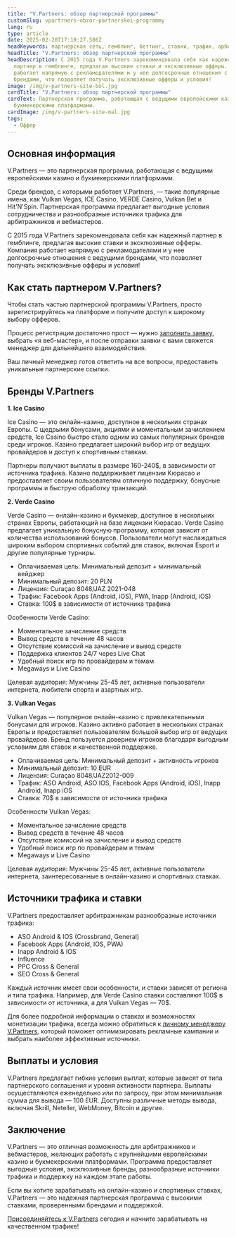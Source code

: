 ```yaml
---
title: "V.Partners: обзор партнерской программы"
customSlug: vpartrners-obzor-partnerskoi-programmy
lang: ru
type: article
date: 2025-02-28T17:19:27.586Z
headKeywords: партнерская сеть, гемблинг, беттинг, ставки, трафик, арбитраж трафика
headTitle: "V.Partners: обзор партнерской программы"
headDescription: С 2015 года V.Partners зарекомендовала себя как надежный
  партнер в гемблинге, предлагая высокие ставки и эксклюзивные офферы. Компания
  работает напрямую с рекламодателями и у нее долгосрочные отношения с ведущими
  брендами, что позволяет получать эксклюзивные офферы и условия!
image: /img/v-partners-site-bol.jpg
cardTitle: "V.Partners: обзор партнерской программы"
cardText: Партнерская программа, работающая с ведущими европейскими казино и
  букмекерскими платформами.
cardImage: /img/v-partners-site-mal.jpg
tags:
  - Оффер
---
```



## Основная информация

V.Partners — это партнерская программа, работающая с ведущими европейскими казино и букмекерскими платформами. 

Среди брендов, с которыми работает V.Partners, — такие популярные имена, как Vulkan Vegas, ICE Casino, VERDE Casino, Vulkan Bet и Hit'N'Spin. Партнерская программа предлагает выгодные условия сотрудничества и разнообразные источники трафика для арбитражников и вебмастеров.

С 2015 года V.Partners зарекомендовала себя как надежный партнер в гемблинге, предлагая высокие ставки и эксклюзивные офферы. Компания работает напрямую с рекламодателями и у нее долгосрочные отношения с ведущими брендами, что позволяет получать эксклюзивные офферы и условия!



## Как стать партнером V.Partners?

Чтобы стать частью партнерской программы V.Partners, просто зарегистрируйтесь на платформе и получите доступ к широкому выбору офферов. 

Процесс регистрации достаточно прост — нужно [заполнить заявку](https://trafflab.io/ru), выбрать «я веб-мастер», и после отправки заявки с вами свяжется менеджер для дальнейшего взаимодействия.

Ваш личный менеджер готов ответить на все вопросы, предоставить уникальные партнерские ссылки.



## Бренды V.Partners

**1.  Ice Casino**

Ice Casino — это онлайн-казино, доступное в нескольких странах Европы. С щедрыми бонусами, акциями и моментальным зачислением средств, Ice Casino быстро стало одним из самых популярных брендов среди игроков. Казино предлагает широкий выбор игр от ведущих провайдеров и доступ к спортивным ставкам.

Партнеры получают выплаты в размере 160-240$, в зависимости от источника трафика. Казино поддерживает лицензии Кюрасао и предоставляет своим пользователям отличную поддержку, бонусные программы и быструю обработку транзакций.



**2. Verde Casino**

Verde Casino — онлайн-казино и букмекер, доступное в нескольких странах Европы, работающий на базе лицензии Кюрасао. Verde Casino предлагает уникальную бонусную программу, которая зависит от количества использований бонусов. Пользователи могут наслаждаться широким выбором спортивных событий для ставок, включая Esport и другие популярные турниры.

* Оплачиваемая цель: Минимальный депозит + минимальный вейджер
* Минимальный депозит: 20 PLN
* Лицензия: Curaçao 8048/JAZ 2021-048
* Трафик: Facebook Apps (Android, iOS), PWA, Inapp (Android, iOS)
* Ставка: 100$ в зависимости от источника трафика

Особенности Verde Casino:

* Моментальное зачисление средств
* Вывод средств в течение 48 часов
* Отсутствие комиссий на зачисление и вывод средств
* Поддержка клиентов 24/7 через Live Chat
* Удобный поиск игр по провайдерам и темам
* Megaways и Live Casino

Целевая аудитория: Мужчины 25-45 лет, активные пользователи интернета, любители спорта и азартных игр.



**3. Vulkan Vegas**

Vulkan Vegas — популярное онлайн-казино с привлекательными бонусами для игроков. Казино активно работает в нескольких странах Европы и предоставляет пользователям большой выбор игр от ведущих провайдеров. Бренд пользуется доверием игроков благодаря выгодным условиям для ставок и качественной поддержке.

* Оплачиваемая цель: Минимальный депозит + активность игроков
* Минимальный депозит: 10 EUR
* Лицензия: Curaçao 8048/JAZ2012-009
* Трафик: ASO Android, ASO IOS, Facebook Apps (Android, iOS), Inapp Android, Inapp iOS
* Ставка: 70$ в зависимости от источника трафика

Особенности Vulkan Vegas:

* Моментальное зачисление средств
* Вывод средств в течение 48 часов
* Отсутствие комиссий на зачисление и вывод средств
* Удобный поиск игр по провайдерам и темам
* Megaways и Live Casino

Целевая аудитория: Мужчины 25-45 лет, активные пользователи интернета, заинтересованные в онлайн-казино и спортивных ставках.



## Источники трафика и ставки

V.Partners предоставляет арбитражникам разнообразные источники трафика:

* ASO Android & IOS (Crossbrand, General)
* Facebook Apps (Android, IOS, PWA)
* Inapp Android & IOS
* Influence
* PPC Cross & General
* SEO Cross & General

Каждый источник имеет свои особенности, и ставки зависят от региона и типа трафика. Например, для Verde Casino ставки составляют 100$ в зависимости от источника, а для Vulkan Vegas — 70$.

Для более подробной информации о ставках и возможностях монетизации трафика, всегда можно обратиться к [личному менеджеру V.Partners](https://t.me/trafflab_cpa), который поможет оптимизировать рекламные кампании и выбрать наиболее эффективные источники.



## Выплаты и условия

V.Partners предлагает гибкие условия выплат, которые зависят от типа партнерского соглашения и уровня активности партнера. Выплаты осуществляются еженедельно или по запросу, при этом минимальная сумма для вывода — 100 EUR. Доступны различные методы вывода, включая Skrill, Neteller, WebMoney, Bitcoin и другие.



## Заключение

V.Partners — это отличная возможность для арбитражников и вебмастеров, желающих работать с крупнейшими европейскими казино и букмекерскими платформами. Программа предоставляет выгодные условия, эксклюзивные бренды, разнообразные источники трафика и поддержку на каждом этапе работы.

Если вы хотите зарабатывать на онлайн-казино и спортивных ставках, V.Partners — это надежная партнерская программа с высокими ставками, проверенными брендами и поддержкой. 

[Присоединяйтесь к V.Partners](https://t.me/trafflab_cpa) сегодня и начните зарабатывать на качественном трафике!